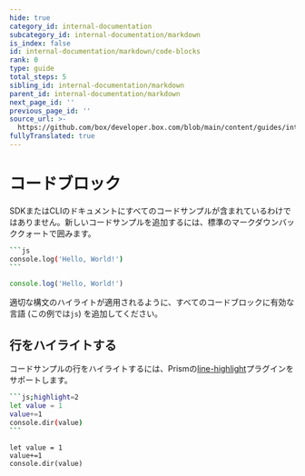 ```yaml
---
hide: true
category_id: internal-documentation
subcategory_id: internal-documentation/markdown
is_index: false
id: internal-documentation/markdown/code-blocks
rank: 0
type: guide
total_steps: 5
sibling_id: internal-documentation/markdown
parent_id: internal-documentation/markdown
next_page_id: ''
previous_page_id: ''
source_url: >-
  https://github.com/box/developer.box.com/blob/main/content/guides/internal-documentation/markdown/code-blocks.md
fullyTranslated: true
---
```

<!-- does not need translation -->

# コードブロック

<!-- markdownlint-disable code-fence-style -->

SDKまたはCLIのドキュメントにすべてのコードサンプルが含まれているわけではありません。新しいコードサンプルを追加するには、標準のマークダウンバッククォートで囲みます。

````sh
```js
console.log('Hello, World!')
```
````

<H>

```js
console.log('Hello, World!')
```

</H>

<Message>

適切な構文のハイライトが適用されるように、すべてのコードブロックに有効な言語 (この例では`js`) を追加してください。

</Message>

## 行をハイライトする

コードサンプルの行をハイライトするには、Prismの[line-highlight](https://prismjs.com/plugins/line-highlight/)プラグインをサポートします。

````sh
```js;highlight=2
let value = 1
value+=1
console.dir(value)
```
````

<H>

```js;highlight=2
let value = 1
value+=1
console.dir(value)
```

</H>

<!-- markdownlint-enable code-fence-style -->
